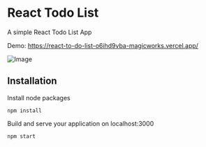 # React Todo List

A simple React Todo List App

Demo: https://react-to-do-list-o6ihd9vba-magicworks.vercel.app/

![Image](https://magicworks.lv/images/react-todo-list.png)

## Installation

Install node packages

```
npm install
```

Build and serve your application on localhost:3000

```
npm start
```
